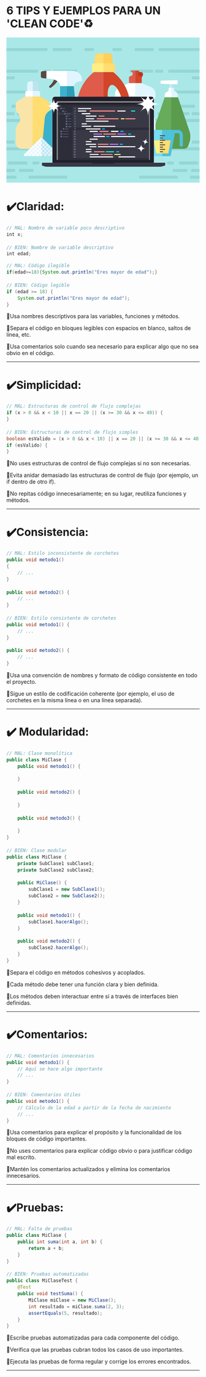 # <h1>6 TIPS Y EJEMPLOS PARA UN 'CLEAN CODE'♻️


![Código Limpio](/image-blog-social-writing-clean-code_0.png)



# ✔️Claridad:

```javascript
// MAL: Nombre de variable poco descriptivo
int x;

// BIEN: Nombre de variable descriptivo
int edad;
```
```java
// MAL: Código ilegible
if(edad>=18){System.out.println("Eres mayor de edad");}

// BIEN: Código legible
if (edad >= 18) {
    System.out.println("Eres mayor de edad");
}
```


🔹Usa nombres descriptivos para las variables, funciones y métodos.

🔹Separa el código en bloques legibles con espacios en blanco, saltos de línea, etc.
    
🔹Usa comentarios solo cuando sea necesario para explicar algo que no sea obvio en el código.

***

# ✔️Simplicidad:

```java
// MAL: Estructuras de control de flujo complejas
if (x > 0 && x < 10 || x == 20 || (x >= 30 && x <= 40)) {
}

// BIEN: Estructuras de control de flujo simples
boolean esValido = (x > 0 && x < 10) || x == 20 || (x >= 30 && x <= 40);
if (esValido) {
}
```


🔹No uses estructuras de control de flujo complejas si no son necesarias.

🔹Evita anidar demasiado las estructuras de control de flujo (por ejemplo, un if dentro de otro if).

🔹No repitas código innecesariamente; en su lugar, reutiliza funciones y métodos.

***

# ✔️Consistencia:
```java
// MAL: Estilo inconsistente de corchetes
public void metodo1()
{
    // ...
}

public void metodo2() {
    // ...
}

// BIEN: Estilo consistente de corchetes
public void metodo1() {
    // ...
}

public void metodo2() {
    // ...
}
```

🔹Usa una convención de nombres y formato de código consistente en todo el proyecto.

🔹Sigue un estilo de codificación coherente (por ejemplo, el uso de corchetes en la misma línea o en una línea separada).

***

# ✔️ Modularidad:

```java
// MAL: Clase monolítica
public class MiClase {
    public void metodo1() {
        
    }

    public void metodo2() {
        
    }

    public void metodo3() {
        
    }
}

// BIEN: Clase modular
public class MiClase {
    private SubClase1 subClase1;
    private SubClase2 subClase2;

    public MiClase() {
        subClase1 = new SubClase1();
        subClase2 = new SubClase2();
    }

    public void metodo1() {
        subClase1.hacerAlgo();
    }

    public void metodo2() {
        subClase2.hacerAlgo();
    }
}
```

🔹Separa el código en métodos cohesivos y acoplados.

🔹Cada método debe tener una función clara y bien definida.

🔹Los métodos deben interactuar entre sí a través de interfaces bien definidas.

***

# ✔️Comentarios:

```java
// MAL: Comentarios innecesarios
public void metodo1() {
    // Aquí se hace algo importante
    // ...
}

// BIEN: Comentarios útiles
public void metodo1() {
    // Cálculo de la edad a partir de la fecha de nacimiento
    // ...
}
```

🔹Usa comentarios para explicar el propósito y la funcionalidad de los bloques de código importantes.

🔹No uses comentarios para explicar código obvio o para justificar código mal escrito.

🔹Mantén los comentarios actualizados y elimina los comentarios innecesarios.

***

# ✔️Pruebas:

```java
// MAL: Falta de pruebas
public class MiClase {
    public int suma(int a, int b) {
        return a + b;
    }
}

// BIEN: Pruebas automatizadas
public class MiClaseTest {
    @Test
    public void testSuma() {
        MiClase miClase = new MiClase();
        int resultado = miClase.suma(2, 3);
        assertEquals(5, resultado);
    }
}
```

🔹Escribe pruebas automatizadas para cada componente del código.

🔹Verifica que las pruebas cubran todos los casos de uso importantes.

🔹Ejecuta las pruebas de forma regular y corrige los errores encontrados.

***


